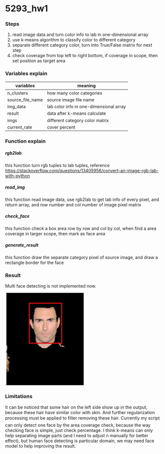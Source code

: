 # 5293_hw1
### Steps
1. read image data and turn color info to lab in one-dimensional array
2. use k-means algorithm to classify color to  different category
3. separate different category color, turn into True/False matrix for next step
4. check coverage from top left to right bottom, if coverage in scope, then set position as target area

### Variables explain
| variables | meaning |
| --- | --- |
| n_clusters | how many color categories |
| source_file_name | source image file name|
| img_data | lab color info in one-dimensional array |
| result | data after k-means calculate | 
| imgs | different category color matrix | 
|current_rate | cover percent | 

### Function explain

##### rgb2lab
this function turn rgb tuples to lab tuples, reference https://stackoverflow.com/questions/13405956/convert-an-image-rgb-lab-with-python
    
##### read_img
this function read image data, use rgb2lab to get lab info of every pixel, and return array, and row number and col number of image pixel matrix

##### check_face
this function check a box area row by row and col by col, when find a area coverage in targer scope, then mark as face area

##### generate_result
this function draw the separate category pixel of source image, and draw a rectangle border for the face

### Result
Multi face detecting is not implemented now.

.![](89_48result.jpg)

### Limitations
It can be noticed that some hair on the left side show up in the output, because these hair have similar color with skin. And further regularization processing must be applied to filter removing these hair. Currently my script can only detect one face by the area coverage check, because the way checking face is simple, just check percentage. I think k-means can only help separating image parts (and I need to adjust n manually for better effect), but human face detecting is particular domain, we may need face model to help improving the result. 
